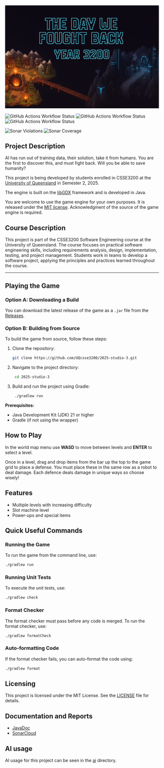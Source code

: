 <!-- # The Day We Fought Back - Year 3200 -->

![The Day We Fought Back - Year 3200](assets/images/home_bg_with_title.png "The Day We Fought Back - Year 3200")

![GitHub Actions Workflow Status](https://img.shields.io/github/actions/workflow/status/UQcsse3200/2025-studio-3/game_tests.yaml?style=for-the-badge&label=Game%20Unit%20Tests)
![GitHub Actions Workflow Status](https://img.shields.io/github/actions/workflow/status/UQcsse3200/2025-studio-3/javadoc_build.yaml?style=for-the-badge&label=Javadoc%20Test%20Build)
![GitHub Actions Workflow Status](https://img.shields.io/github/actions/workflow/status/UQcsse3200/2025-studio-3/game_format.yaml?style=for-the-badge&label=Java%20Format%20Tests)

![Sonar Violations](https://img.shields.io/sonar/violations/UQcsse3200_2025-studio-3?server=https%3A%2F%2Fsonarcloud.io&style=for-the-badge)
![Sonar Coverage](https://img.shields.io/sonar/coverage/UQcsse3200_2025-studio-3?server=https%3A%2F%2Fsonarcloud.io&style=for-the-badge)


## Project Description

AI has run out of training data, their solution, take it from humans. You are the first to discover this, and must fight back. Will you be able to save humanity?

This project is being developed by students enrolled in CSSE3200 at the [University of Queensland](https://uq.edu.au/ "UQ Home Page") in Semester 2, 2025.

The engine is built on the [libGDX](https://libgdx.com/ "libGDX Information") framework and is developed in Java.

You are welcome to use the game engine for your own purposes. It is released under the [MIT license](https://opensource.org/licenses/MIT "MIT License Description"). Acknowledgment of the source of the game engine is required.

## Course Description

This project is part of the CSSE3200 Software Engineering course at the University of Queensland. The course focuses on practical software engineering skills, including requirements analysis, design, implementation, testing, and project management. Students work in teams to develop a software project, applying the principles and practices learned throughout the course.

---

## Playing the Game

### Option A: Downloading a Build

You can download the latest release of the game as a `.jar` file from the [Releases](https://github.com/UQcsse3200/2025-studio-3/releases).

### Option B: Building from Source

To build the game from source, follow these steps:
1. Clone the repository:
   ```bash
   git clone https://github.com/UQcsse3200/2025-studio-3.git
2. Navigate to the project directory:
   ```bash
    cd 2025-studio-3
3. Build and run the project using Gradle:
   ```bash
    ./gradlew run
    ```

**Prerequisites:**
- Java Development Kit (JDK) 21 or higher
- Gradle (if not using the wrapper)

## How to Play

In the world map menu use **WASD** to move between levels and **ENTER** to select a level.

Once in a level, drag and drop items from the bar up the top to the game grid to place a defense. You must place these in the same row as a robot to deal damage. Each defence deals damage in unique ways so choose wisely!

## Features
- Multiple levels with increasing difficulty
- Slot machine level
- Power-ups and special items

## Quick Useful Commands

### Running the Game

To run the game from the command line, use:
```bash
./gradlew run
```

### Running Unit Tests

To execute the unit tests, use:
```bash
./gradlew check
```

### Format Checker

The format checker must pass before any code is merged. To run the format checker, use:
```bash
./gradlew formatCheck
```

### Auto-formatting Code

If the format checker fails, you can auto-format the code using:
```bash
./gradlew format
```

## Licensing
This project is licensed under the MIT License. See the [LICENSE](LICENSE) file for details.

## Documentation and Reports

- [JavaDoc](https://uqcsse3200.github.io/2025-studio-3/)
- [SonarCloud](https://sonarcloud.io/project/overview?id=UQcsse3200_2025-studio-3)

## AI usage

AI usage for this project can be seen in the [ai](ai/) directory.